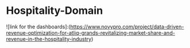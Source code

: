 # Hospitality-Domain
![link for the dashboards]:(https://www.novypro.com/project/data-driven-revenue-optimization-for-atliq-grands-revitalizing-market-share-and-revenue-in-the-hospitality-industry)
